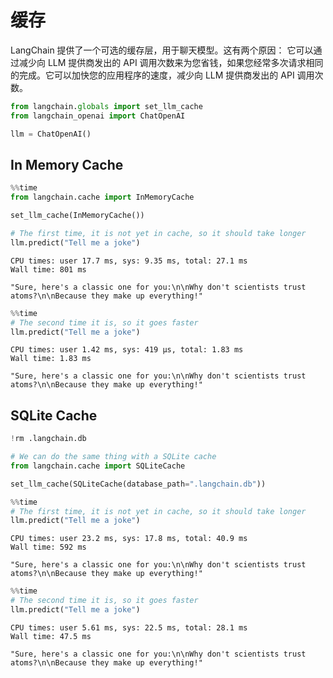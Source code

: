 # 缓存
LangChain 提供了一个可选的缓存层，用于聊天模型。这有两个原因：
它可以通过减少向 LLM 提供商发出的 API 调用次数来为您省钱，如果您经常多次请求相同的完成。它可以加快您的应用程序的速度，减少向 LLM 提供商发出的 API 调用次数。

```python
from langchain.globals import set_llm_cache
from langchain_openai import ChatOpenAI

llm = ChatOpenAI()
```



## In Memory Cache

```python
%%time
from langchain.cache import InMemoryCache

set_llm_cache(InMemoryCache())

# The first time, it is not yet in cache, so it should take longer
llm.predict("Tell me a joke")
```



```text
CPU times: user 17.7 ms, sys: 9.35 ms, total: 27.1 ms
Wall time: 801 ms
```



```text
"Sure, here's a classic one for you:\n\nWhy don't scientists trust atoms?\n\nBecause they make up everything!"
```



```python
%%time
# The second time it is, so it goes faster
llm.predict("Tell me a joke")
```



```text
CPU times: user 1.42 ms, sys: 419 µs, total: 1.83 ms
Wall time: 1.83 ms
```



```text
"Sure, here's a classic one for you:\n\nWhy don't scientists trust atoms?\n\nBecause they make up everything!"
```



## SQLite Cache

```python
!rm .langchain.db
```



```python
# We can do the same thing with a SQLite cache
from langchain.cache import SQLiteCache

set_llm_cache(SQLiteCache(database_path=".langchain.db"))
```



```python
%%time
# The first time, it is not yet in cache, so it should take longer
llm.predict("Tell me a joke")
```



```text
CPU times: user 23.2 ms, sys: 17.8 ms, total: 40.9 ms
Wall time: 592 ms
```



```text
"Sure, here's a classic one for you:\n\nWhy don't scientists trust atoms?\n\nBecause they make up everything!"
```



```python
%%time
# The second time it is, so it goes faster
llm.predict("Tell me a joke")
```



```text
CPU times: user 5.61 ms, sys: 22.5 ms, total: 28.1 ms
Wall time: 47.5 ms
```



```text
"Sure, here's a classic one for you:\n\nWhy don't scientists trust atoms?\n\nBecause they make up everything!"
```



[
  ](https://python.langchain.com/docs/modules/model_io/chat/quick_start)